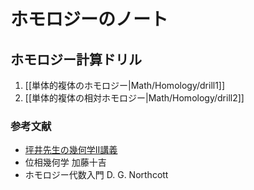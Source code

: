 # ホモロジーのノート

## ホモロジー計算ドリル

1. [[単体的複体のホモロジー|Math/Homology/drill1]]
1. [[単体的複体の相対ホモロジー|Math/Homology/drill2]]

### 参考文献

* [坪井先生の幾何学II講義](http://faculty.ms.u-tokyo.ac.jp/~tsuboi/kikagaku2table2010.html)
* 位相幾何学 加藤十吉
* ホモロジー代数入門 D. G. Northcott